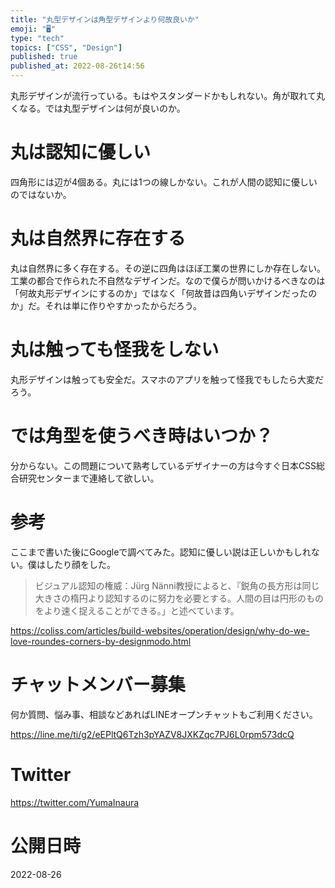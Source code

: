 ```yaml
---
title: "丸型デザインは角型デザインより何故良いか"
emoji: "🖥"
type: "tech"
topics: ["CSS", "Design"]
published: true
published_at: 2022-08-26t14:56
---
```



丸形デザインが流行っている。もはやスタンダードかもしれない。角が取れて丸くなる。では丸型デザインは何が良いのか。
# 丸は認知に優しい
四角形には辺が4個ある。丸には1つの線しかない。これが人間の認知に優しいのではないか。
# 丸は自然界に存在する
丸は自然界に多く存在する。その逆に四角はほぼ工業の世界にしか存在しない。工業の都合で作られた不自然なデザインだ。なので僕らが問いかけるべきなのは「何故丸形デザインにするのか」ではなく「何故昔は四角いデザインだったのか」だ。それは単に作りやすかったからだろう。
# 丸は触っても怪我をしない
丸形デザインは触っても安全だ。スマホのアプリを触って怪我でもしたら大変だろう。
# では角型を使うべき時はいつか？
分からない。この問題について熟考しているデザイナーの方は今すぐ日本CSS総合研究センターまで連絡して欲しい。
# 参考
ここまで書いた後にGoogleで調べてみた。認知に優しい説は正しいかもしれない。僕はしたり顔をした。

>ビジュアル認知の権威：Jürg Nänni教授によると、『鋭角の長方形は同じ大きさの楕円より認知するのに努力を必要とする。人間の目は円形のものをより速く捉えることができる。」と述べています。

https://coliss.com/articles/build-websites/operation/design/why-do-we-love-roundes-corners-by-designmodo.html

<!-- Update From Qiita API -->

# チャットメンバー募集


何か質問、悩み事、相談などあればLINEオープンチャットもご利用ください。

https://line.me/ti/g2/eEPltQ6Tzh3pYAZV8JXKZqc7PJ6L0rpm573dcQ


# Twitter

https://twitter.com/YumaInaura

<!-- Update From Qiita API -->


# 公開日時

2022-08-26
